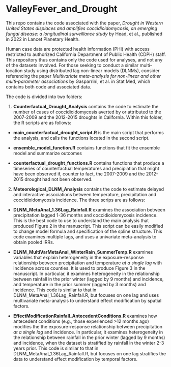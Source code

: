 # ValleyFever_and_Drought

This repo contains the code associated with the paper, *Drought in Western United States displaces and amplifies coccidioidomycosis, an emerging fungal disease: a longitudinal surveillance study* by Head, et al., published in 2022 in Lancet Planetary Health.

Human case data are protected health information (PHI) with access restricted to authorized California Department of Public Health (CDPH) staff. This repository thus contains only the code used for analyses, and not any of the datasets involved. For those seeking to conduct a similar multi-location study using distributed lag non-linear models (DLNMs), consider referencing the paper *Multivariate meta-analysis for non-linear and other multi-parameter associations* by Gasparrini, et al. in Stat Med, which contains both code and associated data.

The code is divided into two folders:

1. **Counterfactual_Drought_Analysis** contains the code to estimate the number of cases of coccidioidomycosis averted by or attributed to the 2007-2009 and the 2012-2015 droughts in California. Within this folder, the R scripts are as follows:

 - **main_counterfactual_drought_script.R** is the main script that performs the analysis, and calls the functions located in the second script.

 - **ensemble_model_function.R** contains functions that fit the ensemble model and summarize outcomes
 
 - **counterfactual_drought_functions.R** contains functions that produce a timeseries of counterfactual temperatures and precipiation that might have been observed if, counter to fact, the 2007-2009 and the 2012-2015 drought had not been observed.

2. **Meteorological_DLNM_Analysis** contains the code to estimate delayed and interactive associations between temperature, precipitation and coccidioidomycosis incidence. The three scrips are as follows:

 - **DLNM_MetaAnal_1.36Lag_Rainfall.R** examines the association between precipitation lagged 1-36 months and coccidioidomycosis incidence. This is the best code to use to understand the main analysis that produced Figure 2 in the manuscript. This script can be easily modified to change model formula and specification of the spline structure. This code examines multiple lags, and uses a univariate meta-analysis to obtain pooled IRRs. 

 - **DLNM_MultiVarMetaAnal_WinterRain_SummerTemp.R** examines variables that explain heterogeneity in the exposure-response relationship between precipitation and temperature *at a single lag* with incidence across counties. It is used to produce Figure 3 in the manuscript. In particular, it examines heterogeneity in the relationship between rainfall in the prior winter (lagged by 9 months) and incidence, and temperature in the prior summer (lagged by 3 months) and incidence. This code is similar to that in DLNM_MetaAnal_1.36Lag_Rainfall.R, but focuses on one lag and uses multivariate meta-analysis to understand effect modification by spatial factors.
 
  - **EffectModificationRainfall_AntecedentConditions.R** examines how antecedent conditions (e.g., those experienced >12 months ago) modifies the the exposure-response relationship between precipitation *at a single lag* and incidence. In particular, it examines heterogeneity in the relationship between rainfall in the prior winter (lagged by 9 months) and incidence, when the dataset is stratified by rainfall in the winter 2-3 years prior. This code is similar to that in DLNM_MetaAnal_1.36Lag_Rainfall.R, but focuses on one lag stratifies the data to understand effect modification by temporal factors.


